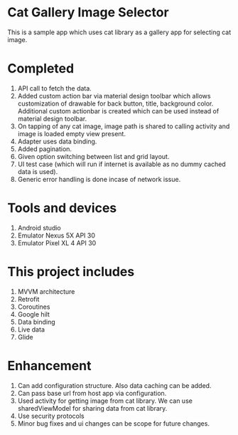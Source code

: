 # Cat Gallery Image Selector
This is a sample app which uses cat library as a gallery app for selecting cat image.

# Completed
1. API call to fetch the data.
2. Added custom action bar via material design toolbar which allows customization of drawable for back button, title, background color. 
   Additional custom actionbar is created which can be used instead of material design toolbar.
3. On tapping of any cat image, image path is shared to calling activity and image is loaded empty view present. 
4. Adapter uses data binding. 
5. Added pagination.
6. Given option switching between list and grid layout.
7. UI test case (which will run if internet is available as no dummy cached data is used). 
8. Generic error handling is done incase of network issue.

# Tools and devices
1. Android studio
2. Emulator Nexus 5X API 30
3. Emulator Pixel XL 4 API 30

# This project includes 
1. MVVM architecture
2. Retrofit
3. Coroutines
4. Google hilt
5. Data binding
6. Live data
7. Glide

# Enhancement
1. Can add configuration structure. Also data caching can be added.
2. Can pass base url from host app via configuration. 
3. Used activity for getting image from cat library. 
   We can use sharedViewModel for sharing data from cat library.
4. Use security protocols 
5. Minor bug fixes and ui changes can be scope for future changes.
